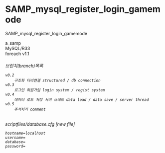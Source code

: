 # SAMP_mysql_register_login_gamemode
SAMP_mysql_register_login_gamemode

a_samp<br>
MySQL/R33<br>
foreach v1.1<br>
<h6>
<p>
	브런치(branch)목록<p>

	v0.2
		구조화 디비연결 structured / db connection
	v0.3
		로그인 회원가입 login system / regist system
	v0.4
		데이터 로드 저장 서버 스레드 data load / data save / server thread
	v0.5
		주석처리 comment
  <p>
<h6>

<p>
	scriptfiles/database.cfg [new file]<p>

	hostname=localhost
	username=
	database=
	password=
  <p>
